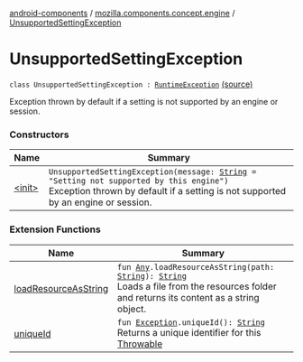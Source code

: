 [android-components](../../index.md) / [mozilla.components.concept.engine](../index.md) / [UnsupportedSettingException](./index.md)

# UnsupportedSettingException

`class UnsupportedSettingException : `[`RuntimeException`](https://kotlinlang.org/api/latest/jvm/stdlib/kotlin/-runtime-exception/index.html) [(source)](https://github.com/mozilla-mobile/android-components/blob/master/components/concept/engine/src/main/java/mozilla/components/concept/engine/Settings.kt#L229)

Exception thrown by default if a setting is not supported by an engine or session.

### Constructors

| Name | Summary |
|---|---|
| [&lt;init&gt;](-init-.md) | `UnsupportedSettingException(message: `[`String`](https://kotlinlang.org/api/latest/jvm/stdlib/kotlin/-string/index.html)` = "Setting not supported by this engine")`<br>Exception thrown by default if a setting is not supported by an engine or session. |

### Extension Functions

| Name | Summary |
|---|---|
| [loadResourceAsString](../../mozilla.components.support.test.file/kotlin.-any/load-resource-as-string.md) | `fun `[`Any`](https://kotlinlang.org/api/latest/jvm/stdlib/kotlin/-any/index.html)`.loadResourceAsString(path: `[`String`](https://kotlinlang.org/api/latest/jvm/stdlib/kotlin/-string/index.html)`): `[`String`](https://kotlinlang.org/api/latest/jvm/stdlib/kotlin/-string/index.html)<br>Loads a file from the resources folder and returns its content as a string object. |
| [uniqueId](../../mozilla.components.support.migration/java.lang.-exception/unique-id.md) | `fun `[`Exception`](https://kotlinlang.org/api/latest/jvm/stdlib/kotlin/-exception/index.html)`.uniqueId(): `[`String`](https://kotlinlang.org/api/latest/jvm/stdlib/kotlin/-string/index.html)<br>Returns a unique identifier for this [Throwable](https://kotlinlang.org/api/latest/jvm/stdlib/kotlin/-throwable/index.html) |
